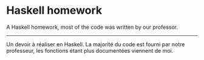 Haskell homework
===========

A Haskell homework, most of the code was written by our professor.


***

Un devoir à réaliser en Haskell. La majorité du code est fourni par notre
professeur, les fonctions étant plus documentées viennent de moi.
